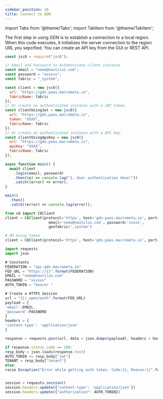 ```yaml
---
sidebar_position: 10
title: Connect to GDN
---
```


import Tabs from '@theme/Tabs';
import TabItem from '@theme/TabItem';

The first step in using GDN is to establish a connection to a local region. When this code executes, it initializes the server connection to the region URL you sepcified. You can create an API key from the GUI or REST API.

<Tabs groupId="operating-systems">
<TabItem value="js" label="Javascript">

```js
const jsc8 = require("jsc8");

// Email and Password to Authenticate client instance
const email = "nemo@nautilus.com";
const password = "xxxxxx";
const fabric = "_system";

const client = new jsc8({
  url: "https://gdn.paas.macrometa.io",
  fabricName: fabric
});
// Or create an authenticated instance with a JWT token.
const clientUsingJwt = new jsc8({
  url: "https://gdn.paas.macrometa.io",
  token: "XXXX",
  fabricName: fabric
});
// Or create an authenticated instance with a API key.
const clientUsingApiKey = new jsc8({
  url: "https://gdn.paas.macrometa.io",
  apiKey: "XXXX",
  fabricName: fabric
});

async function main() {
  await client
    .login(email, password)
    .then((e) => console.log("1. User authentication done!"))
    .catch((error) => error);
}

main()
  .then()
  .catch((error) => console.log(error));

```

</TabItem>
<TabItem value="py" label="Python">

```py
from c8 import C8Client
client = C8Client(protocol='https', host='gdn.paas.macrometa.io', port=443,
                    email='nemo@nautilus.com', password='xxxxx',
                    geofabric='_system')

# OR Using token
client = C8Client(protocol='https', host='gdn.paas.macrometa.io', port=443, token="XXXX")
```

</TabItem>
<TabItem value="" label="Rest">

```js
import requests
import json

# Constants
FEDERATION = "api-gdn.macrometa.io"
FED_URL = "https://{}".format(FEDERATION)
EMAIL = "nemo@nautilus.com"
PASSWORD = "xxxxxx"
AUTH_TOKEN = "bearer "

# Create a HTTPS Session
url = "{}/_open/auth".format(FED_URL)
payload = {
'email':EMAIL,
'password':PASSWORD
}
headers = {
'content-type': 'application/json'
}

response = requests.post(url, data = json.dumps(payload), headers = headers)

if response.status_code == 200:
resp_body = json.loads(response.text)
AUTH_TOKEN += resp_body["jwt"]
TENANT = resp_body["tenant"]
else:
raise Exception("Error while getting auth token. Code:{}, Reason:{}".format(response.status_code,response.reason))


session = requests.session()
session.headers.update({"content-type": 'application/json'})
session.headers.update({"authorization": AUTH_TOKEN})  
```

</TabItem>
</Tabs>
